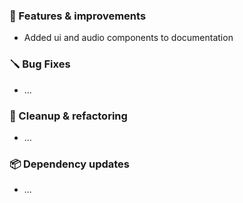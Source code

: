 ### 🚀 Features & improvements

- Added ui and audio components to documentation

### 🪛 Bug Fixes

- ...

### 🧽 Cleanup & refactoring

- ...

### 📦 Dependency updates

- ...